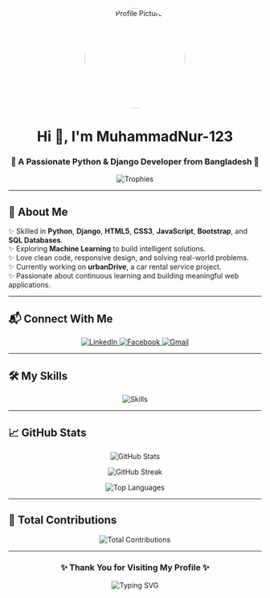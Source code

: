 <!-- Profile Image -->
<p align="center">
  <img src="https://i.ibb.co.com/CVQfP6s/Cv-pic-1.png" alt="Profile Picture" width="200" style="border-radius:50%;" />
</p>

<!-- Name -->
<h1 align="center">Hi 👋, I'm MuhammadNur-123</h1>
<h3 align="center">🚀 A Passionate Python & Django Developer from Bangladesh 🚀</h3>

<!-- Trophies -->
<p align="center">
  <img src="https://github-profile-trophy.vercel.app/?username=MuhammadNur-123&theme=algolia&no-frame=true&row=2&column=3" alt="Trophies" />
</p>

---

<!-- About Me -->
## 🧠 About Me

✨ Skilled in **Python**, **Django**, **HTML5**, **CSS3**, **JavaScript**, **Bootstrap**, and **SQL Databases**.  
✨ Exploring **Machine Learning** to build intelligent solutions.  
✨ Love clean code, responsive design, and solving real-world problems.  
✨ Currently working on **urbanDrive**, a car rental service project.  
✨ Passionate about continuous learning and building meaningful web applications.

---

<!-- Connect With Me -->
## 📬 Connect With Me

<p align="center">
  <a href="https://www.linkedin.com/in/muhammadnur123/" target="_blank">
    <img src="https://img.shields.io/badge/LinkedIn-0A66C2?style=for-the-badge&logo=linkedin&logoColor=white" alt="LinkedIn" />
  </a>
  <a href="https://www.facebook.com/Muhammad579502nur" target="_blank">
    <img src="https://img.shields.io/badge/Facebook-1877F2?style=for-the-badge&logo=facebook&logoColor=white" alt="Facebook" />
  </a>
  <a href="mailto:nurhossen579502@gmail.com" target="_blank">
    <img src="https://img.shields.io/badge/Gmail-D14836?style=for-the-badge&logo=gmail&logoColor=white" alt="Gmail" />
  </a>
</p>

---

<!-- Skills -->
## 🛠️ My Skills

<p align="center">
  <img src="https://skillicons.dev/icons?i=python,django,html,css,js,bootstrap,mysql,mongodb,git,github,vscode,linux" alt="Skills" />
</p>

---

<!-- GitHub Stats -->
## 📈 GitHub Stats

<p align="center">
  <img src="https://github-readme-stats.vercel.app/api?username=MuhammadNur-123&show_icons=true&theme=tokyonight&border_radius=10" alt="GitHub Stats" />
</p>

<p align="center">
  <img src="https://github-readme-streak-stats.herokuapp.com?user=MuhammadNur-123&theme=tokyonight&border_radius=10" alt="GitHub Streak" />
</p>

<p align="center">
  <img src="https://github-readme-stats.vercel.app/api/top-langs/?username=MuhammadNur-123&layout=compact&theme=tokyonight&border_radius=10" alt="Top Languages" />
</p>

---

<h2 align="left">🌟 Total Contributions</h2>

<p align="center">
  <img src="https://github-readme-streak-stats.herokuapp.com/?user=MuhammadNur-123&theme=dark" alt="Total Contributions" />
</p>

---

<!-- Thanks -->
<h3 align="center">✨ Thank You for Visiting My Profile ✨</h3>

<p align="center">
  <img src="https://readme-typing-svg.herokuapp.com?font=Fira+Code&weight=600&size=24&pause=1000&color=F77F00&background=000000&center=true&vCenter=true&width=435&lines=Let's+Connect!;Keep+Learning+and+Building!;Happy+Coding!+🚀" alt="Typing SVG" />
</p>


